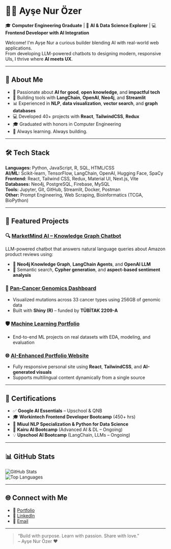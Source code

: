 # 👩‍💻 Ayşe Nur Özer

🎓 **Computer Engineering Graduate** | 🤖 **AI & Data Science Explorer** | 💻 **Frontend Developer with AI Integration**

Welcome! I'm Ayşe Nur a curious builder blending AI with real-world web applications.  
From developing LLM-powered chatbots to designing modern, responsive UIs, I thrive where **AI meets UX**.

---

## 🌟 About Me

- 🧠 Passionate about **AI for good**, **open knowledge**, and **impactful tech**
- 🤖 Building tools with **LangChain**, **OpenAI**, **Neo4j**, and **Streamlit**
- 📊 Experienced in **NLP**, **data visualization**, **vector search**, and **graph databases**
- 💻 Developed 40+ projects with **React**, **TailwindCSS**, **Redux**
- 🎓 Graduated with honors in Computer Engineering
- 🔄 Always learning. Always building.

---

## 🛠️ Tech Stack

**Languages:** Python, JavaScript, R, SQL, HTML/CSS  
**AI/ML:** Scikit-learn, TensorFlow, LangChain, OpenAI, Hugging Face, SpaCy  
**Frontend:** React, Tailwind CSS, Redux, Material UI, Next.js, Vite  
**Databases:** Neo4j, PostgreSQL, Firebase, MySQL  
**Tools:** Jupyter, Git, GitHub, Streamlit, Docker, Postman  
**Other:** Prompt Engineering, Web Scraping, Bioinformatics (TCGA, BioPython)

---

## 🚀 Featured Projects

### 🔍 [MarketMind AI – Knowledge Graph Chatbot](https://github.com/ozeraysenur/MarketMindAI)
LLM-powered chatbot that answers natural language queries about Amazon product reviews using:
- 🧠 **Neo4j Knowledge Graph**, **LangChain Agents**, and **OpenAI LLM**
- 🔎 Semantic search, **Cypher generation**, and **aspect-based sentiment analysis**

### 🧬 [Pan-Cancer Genomics Dashboard](https://github.com/ozeraysenur/PanCancerInterface)
- Visualized mutations across 33 cancer types using 256GB of genomic data  
- Built with **Shiny (R)** – funded by **TÜBİTAK 2209-A**

### 🛡️ [Machine Learning Portfolio](https://github.com/ozeraysenur/machine_learning_portfolio)
- End-to-end ML projects on real datasets with EDA, modeling, and evaluation

### 🌐 [AI-Enhanced Portfolio Website](https://github.com/ozeraysenur/MyPortfolioWebsite)
- Fully responsive personal site using **React**, **TailwindCSS**, and **AI-generated visuals**  
- Supports multilingual content dynamically from a single source

---

## 📜 Certifications

- ✅ **Google AI Essentials** – Upschool & QNB
- 🎓 **Workintech Frontend Developer Bootcamp** (450+ hrs)
- 🧠 **Miuul NLP Specialization & Python for Data Science**
- 🔬 **Kairu AI Bootcamp** (Advanced AI & DL – Ongoing)
- 💡 **Upschool AI Bootcamp** (LangChain, LLMs – Ongoing)

---

## 📊 GitHub Stats

![GitHub Stats](https://github-readme-stats.vercel.app/api?username=ozeraysenur&show_icons=true&theme=radical)  
![Top Languages](https://github-readme-stats.vercel.app/api/top-langs/?username=ozeraysenur&layout=compact&theme=radical)

---

## 🌐 Connect with Me

- 💼 [Portfolio](https://my-portfolio-website-jet-eight.vercel.app/)  
- 💬 [LinkedIn](https://linkedin.com/in/ayse-nur-ozer)  
- 📧 [Email](mailto:ozeraysenur24@gmail.com)

---

> “Build with purpose. Learn with passion. Share with love.”  
> – Ayşe Nur Özer ❤️
